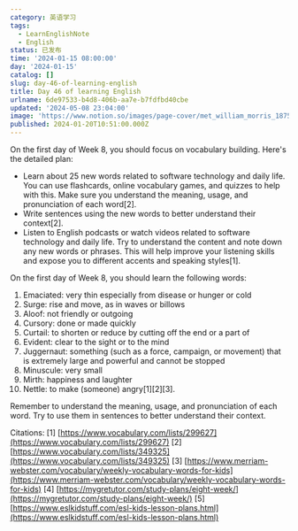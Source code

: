 ```yaml
---
category: 英语学习
tags:
  - LearnEnglishNote
  - English
status: 已发布
time: '2024-01-15 08:00:00'
day: '2024-01-15'
catalog: []
slug: day-46-of-learning-english
title: Day 46 of learning English
urlname: 6de97533-b4d8-406b-aa7e-b7fdfbd40cbe
updated: '2024-05-08 23:04:00'
image: 'https://www.notion.so/images/page-cover/met_william_morris_1875.jpg'
published: 2024-01-20T10:51:00.000Z
---
```


On the first day of Week 8, you should focus on vocabulary building. Here's the detailed plan:

- Learn about 25 new words related to software technology and daily life. You can use flashcards, online vocabulary games, and quizzes to help with this. Make sure you understand the meaning, usage, and pronunciation of each word[2].
- Write sentences using the new words to better understand their context[2].
- Listen to English podcasts or watch videos related to software technology and daily life. Try to understand the content and note down any new words or phrases. This will help improve your listening skills and expose you to different accents and speaking styles[1].

On the first day of Week 8, you should learn the following words:

1. Emaciated: very thin especially from disease or hunger or cold
2. Surge: rise and move, as in waves or billows
3. Aloof: not friendly or outgoing
4. Cursory: done or made quickly
5. Curtail: to shorten or reduce by cutting off the end or a part of
6. Evident: clear to the sight or to the mind
7. Juggernaut: something (such as a force, campaign, or movement) that is extremely large and powerful and cannot be stopped
8. Minuscule: very small
9. Mirth: happiness and laughter
10. Nettle: to make (someone) angry[1][2][3].

Remember to understand the meaning, usage, and pronunciation of each word. Try to use them in sentences to better understand their context.


Citations:
[1] [https://www.vocabulary.com/lists/299627](https://www.vocabulary.com/lists/299627)
[2] [https://www.vocabulary.com/lists/349325](https://www.vocabulary.com/lists/349325)
[3] [https://www.merriam-webster.com/vocabulary/weekly-vocabulary-words-for-kids](https://www.merriam-webster.com/vocabulary/weekly-vocabulary-words-for-kids)
[4] [https://mygretutor.com/study-plans/eight-week/](https://mygretutor.com/study-plans/eight-week/)
[5] [https://www.eslkidstuff.com/esl-kids-lesson-plans.html](https://www.eslkidstuff.com/esl-kids-lesson-plans.html)

